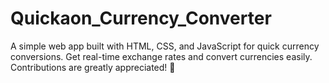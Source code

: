 # Quickaon_Currency_Converter
A simple web app built with HTML, CSS, and JavaScript for quick currency conversions. Get real-time exchange rates and convert currencies easily. Contributions are greatly appreciated! 💸


